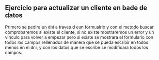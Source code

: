 ## Ejercicio para actualizar un cliente en bade de datos

Primero se pedira un dni a traves d eun formualrio y con el metodo buscar comprobaremos si existe el cliente, si no existe mostraremos un error y un vinculo para volver a empezar pero si existe se mostrara el formulario con todos los campos rellenados de manera que se pueda escribir en todos menos en el dni, y con los datos que se escribe se modificara todos los campos.
